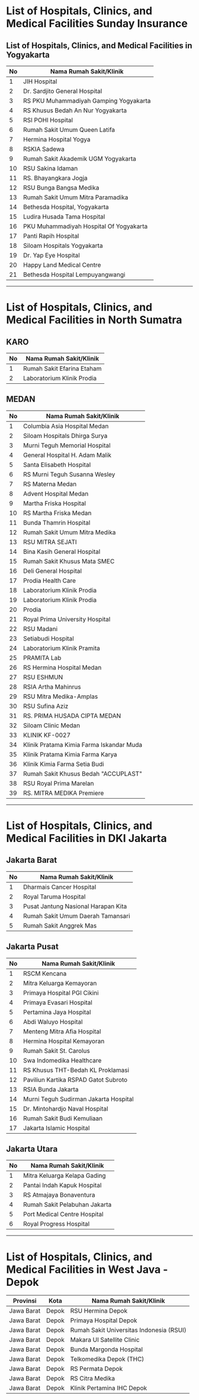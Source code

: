 # List of Hospitals, Clinics, and Medical Facilities Sunday Insurance

## List of Hospitals, Clinics, and Medical Facilities in Yogyakarta

| No | Nama Rumah Sakit/Klinik |
|----|-------------------------|
| 1  | JIH Hospital |
| 2  | Dr. Sardjito General Hospital |
| 3  | RS PKU Muhammadiyah Gamping Yogyakarta |
| 4  | RS Khusus Bedah An Nur Yogyakarta |
| 5  | RSI POHI Hospital |
| 6  | Rumah Sakit Umum Queen Latifa |
| 7  | Hermina Hospital Yogya |
| 8  | RSKIA Sadewa |
| 9  | Rumah Sakit Akademik UGM Yogyakarta |
| 10 | RSU Sakina Idaman |
| 11 | RS. Bhayangkara Jogja |
| 12 | RSU Bunga Bangsa Medika |
| 13 | Rumah Sakit Umum Mitra Paramadika |
| 14 | Bethesda Hospital, Yogyakarta |
| 15 | Ludira Husada Tama Hospital |
| 16 | PKU Muhammadiyah Hospital Of Yogyakarta |
| 17 | Panti Rapih Hospital |
| 18 | Siloam Hospitals Yogyakarta |
| 19 | Dr. Yap Eye Hospital |
| 20 | Happy Land Medical Centre |
| 21 | Bethesda Hospital Lempuyangwangi |

---

# List of Hospitals, Clinics, and Medical Facilities in North Sumatra

## KARO

| No | Nama Rumah Sakit/Klinik |
|----|-------------------------|
| 1  | Rumah Sakit Efarina Etaham |
| 2  | Laboratorium Klinik Prodia |

## MEDAN

| No | Nama Rumah Sakit/Klinik |
|----|-------------------------|
| 1  | Columbia Asia Hospital Medan |
| 2  | Siloam Hospitals Dhirga Surya |
| 3  | Murni Teguh Memorial Hospital |
| 4  | General Hospital H. Adam Malik |
| 5  | Santa Elisabeth Hospital |
| 6  | RS Murni Teguh Susanna Wesley |
| 7  | RS Materna Medan |
| 8  | Advent Hospital Medan |
| 9  | Martha Friska Hospital |
| 10 | RS Martha Friska Medan |
| 11 | Bunda Thamrin Hospital |
| 12 | Rumah Sakit Umum Mitra Medika |
| 13 | RSU MITRA SEJATI |
| 14 | Bina Kasih General Hospital |
| 15 | Rumah Sakit Khusus Mata SMEC |
| 16 | Deli General Hospital |
| 17 | Prodia Health Care |
| 18 | Laboratorium Klinik Prodia |
| 19 | Laboratorium Klinik Prodia |
| 20 | Prodia |
| 21 | Royal Prima University Hospital |
| 22 | RSU Madani |
| 23 | Setiabudi Hospital |
| 24 | Laboratorium Klinik Pramita |
| 25 | PRAMITA Lab |
| 26 | RS Hermina Hospital Medan |
| 27 | RSU ESHMUN |
| 28 | RSIA Artha Mahinrus |
| 29 | RSU Mitra Medika-Amplas |
| 30 | RSU Sufina Aziz |
| 31 | RS. PRIMA HUSADA CIPTA MEDAN |
| 32 | Siloam Clinic Medan |
| 33 | KLINIK KF-0027 |
| 34 | Klinik Pratama Kimia Farma Iskandar Muda |
| 35 | Klinik Pratama Kimia Farma Karya |
| 36 | Klinik Kimia Farma Setia Budi |
| 37 | Rumah Sakit Khusus Bedah "ACCUPLAST" |
| 38 | RSU Royal Prima Marelan |
| 39 | RS. MITRA MEDIKA Premiere |

---

# List of Hospitals, Clinics, and Medical Facilities in DKI Jakarta

## Jakarta Barat

| No | Nama Rumah Sakit/Klinik |
|----|-------------------------|
| 1  | Dharmais Cancer Hospital |
| 2  | Royal Taruma Hospital |
| 3  | Pusat Jantung Nasional Harapan Kita |
| 4  | Rumah Sakit Umum Daerah Tamansari |
| 5  | Rumah Sakit Anggrek Mas |

## Jakarta Pusat

| No | Nama Rumah Sakit/Klinik |
|----|-------------------------|
| 1  | RSCM Kencana |
| 2  | Mitra Keluarga Kemayoran |
| 3  | Primaya Hospital PGI Cikini |
| 4  | Primaya Evasari Hospital |
| 5  | Pertamina Jaya Hospital |
| 6  | Abdi Waluyo Hospital |
| 7  | Menteng Mitra Afia Hospital |
| 8  | Hermina Hospital Kemayoran |
| 9  | Rumah Sakit St. Carolus |
| 10 | Swa Indomedika Healthcare |
| 11 | RS Khusus THT-Bedah KL Proklamasi |
| 12 | Paviliun Kartika RSPAD Gatot Subroto |
| 13 | RSIA Bunda Jakarta |
| 14 | Murni Teguh Sudirman Jakarta Hospital |
| 15 | Dr. Mintohardjo Naval Hospital |
| 16 | Rumah Sakit Budi Kemuliaan |
| 17 | Jakarta Islamic Hospital |

## Jakarta Utara

| No | Nama Rumah Sakit/Klinik |
|----|-------------------------|
| 1  | Mitra Keluarga Kelapa Gading |
| 2  | Pantai Indah Kapuk Hospital |
| 3  | RS Atmajaya Bonaventura |
| 4  | Rumah Sakit Pelabuhan Jakarta |
| 5  | Port Medical Centre Hospital |
| 6  | Royal Progress Hospital |

---

# List of Hospitals, Clinics, and Medical Facilities in West Java - Depok

| Provinsi    | Kota  | Nama Rumah Sakit/Klinik |
|------------|------|-------------------------|
| Jawa Barat | Depok | RSU Hermina Depok |
| Jawa Barat | Depok | Primaya Hospital Depok |
| Jawa Barat | Depok | Rumah Sakit Universitas Indonesia (RSUI) |
| Jawa Barat | Depok | Makara UI Satellite Clinic |
| Jawa Barat | Depok | Bunda Margonda Hospital |
| Jawa Barat | Depok | Telkomedika Depok (THC) |
| Jawa Barat | Depok | RS Permata Depok |
| Jawa Barat | Depok | RS Citra Medika |
| Jawa Barat | Depok | Klinik Pertamina IHC Depok |
